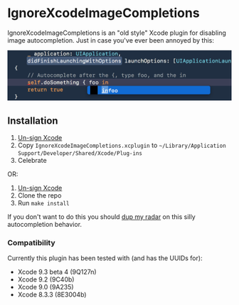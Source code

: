 # IgnoreXcodeImageCompletions

IgnoreXcodeImageCompletions is an "old style" Xcode plugin for disabling
image autocompletion. Just in case you've ever been annoyed by this:

![example](example.png)

## Installation

1. [Un-sign Xcode][unsign]
1. Copy `IgnoreXcodeImageCompletions.xcplugin` to `~/Library/Application
   Support/Developer/Shared/Xcode/Plug-ins`
1. Celebrate

OR:

1. [Un-sign Xcode][unsign]
1. Clone the repo
1. Run `make install`

If you don't want to do this you should [dup my radar][radar] on this
silly autocompletion behavior.

### Compatibility

Currently this plugin has been tested with (and has the UUIDs for):

- Xcode 9.3 beta 4 (9Q127n)
- Xcode 9.2 (9C40b)
- Xcode 9.0 (9A235)
- Xcode 8.3.3 (8E3004b)

[radar]: http://www.openradar.me/33506212
[unsign]: https://github.com/XVimProject/XVim/blob/master/INSTALL_Xcode8.md
